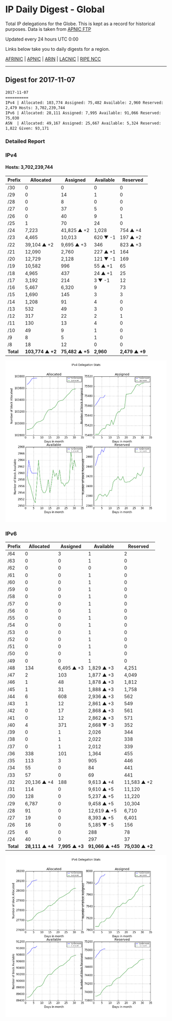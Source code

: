 # IP Daily Digest - Global

Total IP delegations for the Globe. This is kept as a record for historical purposes. Data is taken from [APNIC FTP](https://ftp.apnic.net/)

Updated every 24 hours UTC 0:00

Links below take you to daily digests for a region.

[AFRINIC](./archives/AFRINIC/) | [APNIC](./archives/APNIC/) | [ARIN](./archives/ARIN/) | [LACNIC](./archives/LACNIC/) | [RIPE NCC](./archives/RIPE_NCC/)

---

## Digest for 2017-11-07
```
2017-11-07
==========
IPv4 | Allocated: 103,774 Assigned: 75,482 Available: 2,960 Reserved: 2,479 Hosts: 3,702,239,744
IPv6 | Allocated: 28,111 Assigned: 7,995 Available: 91,066 Reserved: 75,030
ASN  | Allocated: 49,167 Assigned: 25,667 Available: 5,324 Reserved: 1,822 Given: 93,171
```

### Detailed Report

### IPv4

#### Hosts: **3,702,239,744**

| Prefix | Allocated | Assigned | Available | Reserved |
| ----- | ----- | ----- | ----- | ----- |
| /30 | 0 | 0 | 0 | 0 |
| /29 | 0 | 14 | 1 | 0 |
| /28 | 0 | 8 | 0 | 0 |
| /27 | 0 | 37 | 5 | 0 |
| /26 | 0 | 40 | 9 | 1 |
| /25 | 1 | 70 | 24 | 0 |
| /24 | 7,223 | 41,825 ▲ +2 | 1,028 | 754 ▲ +4 |
| /23 | 4,465 | 10,013 | 620 ▼ -1 | 197 ▲ +2 |
| /22 | 39,104 ▲ +2 | 9,695 ▲ +3 | 346 | 823 ▲ +3 |
| /21 | 12,090 | 2,760 | 227 ▲ +1 | 164 |
| /20 | 12,729 | 2,128 | 121 ▼ -1 | 169 |
| /19 | 10,582 | 996 | 55 ▲ +1 | 65 |
| /18 | 4,965 | 437 | 24 ▲ +1 | 25 |
| /17 | 3,192 | 214 | 3 ▼ -1 | 12 |
| /16 | 5,467 | 6,320 | 9 | 73 |
| /15 | 1,690 | 145 | 3 | 3 |
| /14 | 1,208 | 91 | 4 | 0 |
| /13 | 532 | 49 | 3 | 0 |
| /12 | 317 | 22 | 2 | 1 |
| /11 | 130 | 13 | 4 | 0 |
| /10 | 49 | 9 | 1 | 0 |
| /9 | 8 | 5 | 1 | 0 |
| /8 | 18 | 12 | 0 | 0 |
| **Total** | **103,774 ▲ +2** | **75,482 ▲ +5** | **2,960** | **2,479 ▲ +9** |

![ipv4-stats](ipv4-figure.png)

### IPv6

| Prefix | Allocated | Assigned | Available | Reserved |
| ----- | ----- | ----- | ----- | ----- |
| /64 | 0 | 3 | 1 | 2 |
| /63 | 0 | 0 | 1 | 0 |
| /62 | 0 | 0 | 0 | 0 |
| /61 | 0 | 0 | 1 | 0 |
| /60 | 0 | 0 | 1 | 0 |
| /59 | 0 | 0 | 1 | 0 |
| /58 | 0 | 0 | 1 | 0 |
| /57 | 0 | 0 | 1 | 0 |
| /56 | 0 | 0 | 1 | 0 |
| /55 | 0 | 0 | 1 | 0 |
| /54 | 0 | 0 | 1 | 0 |
| /53 | 0 | 0 | 1 | 0 |
| /52 | 0 | 0 | 1 | 0 |
| /51 | 0 | 0 | 1 | 0 |
| /50 | 0 | 0 | 1 | 0 |
| /49 | 0 | 0 | 1 | 0 |
| /48 | 134 | 6,495 ▲ +3 | 1,829 ▲ +3 | 4,251 |
| /47 | 2 | 103 | 1,877 ▲ +3 | 4,049 |
| /46 | 1 | 48 | 1,878 ▲ +3 | 1,812 |
| /45 | 1 | 31 | 1,888 ▲ +3 | 1,758 |
| /44 | 6 | 608 | 2,936 ▲ +3 | 562 |
| /43 | 1 | 12 | 2,861 ▲ +3 | 549 |
| /42 | 0 | 17 | 2,868 ▲ +3 | 561 |
| /41 | 0 | 12 | 2,862 ▲ +3 | 571 |
| /40 | 4 | 371 | 2,668 ▼ -3 | 352 |
| /39 | 0 | 1 | 2,026 | 344 |
| /38 | 0 | 1 | 2,022 | 338 |
| /37 | 0 | 1 | 2,012 | 339 |
| /36 | 338 | 101 | 1,364 | 455 |
| /35 | 113 | 3 | 905 | 446 |
| /34 | 55 | 0 | 84 | 441 |
| /33 | 57 | 0 | 69 | 441 |
| /32 | 20,136 ▲ +4 | 188 | 9,613 ▲ +4 | 11,583 ▲ +2 |
| /31 | 114 | 0 | 9,610 ▲ +5 | 11,120 |
| /30 | 128 | 0 | 5,237 ▲ +5 | 11,220 |
| /29 | 6,787 | 0 | 9,458 ▲ +5 | 10,304 |
| /28 | 91 | 0 | 12,619 ▲ +5 | 6,710 |
| /27 | 19 | 0 | 8,393 ▲ +5 | 6,401 |
| /26 | 16 | 0 | 5,185 ▼ -5 | 156 |
| /25 | 6 | 0 | 288 | 78 |
| /24 | 40 | 0 | 297 | 37 |
| **Total** | **28,111 ▲ +4** | **7,995 ▲ +3** | **91,066 ▲ +45** | **75,030 ▲ +2** |

![ipv6-stats](ipv6-figure.png)